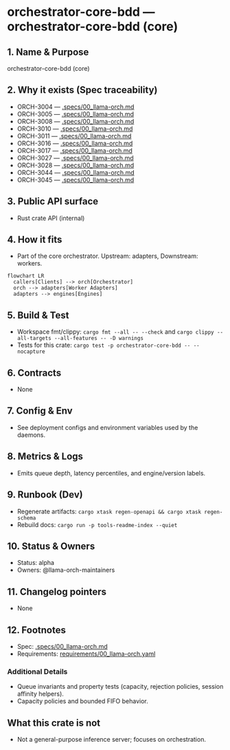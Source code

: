 # orchestrator-core-bdd — orchestrator-core-bdd (core)

## 1. Name & Purpose

orchestrator-core-bdd (core)

## 2. Why it exists (Spec traceability)

- ORCH-3004 — [.specs/00_llama-orch.md](../../../.specs/00_llama-orch.md#orch-3004)
- ORCH-3005 — [.specs/00_llama-orch.md](../../../.specs/00_llama-orch.md#orch-3005)
- ORCH-3008 — [.specs/00_llama-orch.md](../../../.specs/00_llama-orch.md#orch-3008)
- ORCH-3010 — [.specs/00_llama-orch.md](../../../.specs/00_llama-orch.md#orch-3010)
- ORCH-3011 — [.specs/00_llama-orch.md](../../../.specs/00_llama-orch.md#orch-3011)
- ORCH-3016 — [.specs/00_llama-orch.md](../../../.specs/00_llama-orch.md#orch-3016)
- ORCH-3017 — [.specs/00_llama-orch.md](../../../.specs/00_llama-orch.md#orch-3017)
- ORCH-3027 — [.specs/00_llama-orch.md](../../../.specs/00_llama-orch.md#orch-3027)
- ORCH-3028 — [.specs/00_llama-orch.md](../../../.specs/00_llama-orch.md#orch-3028)
- ORCH-3044 — [.specs/00_llama-orch.md](../../../.specs/00_llama-orch.md#orch-3044)
- ORCH-3045 — [.specs/00_llama-orch.md](../../../.specs/00_llama-orch.md#orch-3045)


## 3. Public API surface

- Rust crate API (internal)

## 4. How it fits

- Part of the core orchestrator. Upstream: adapters, Downstream: workers.

```mermaid
flowchart LR
  callers[Clients] --> orch[Orchestrator]
  orch --> adapters[Worker Adapters]
  adapters --> engines[Engines]
```

## 5. Build & Test

- Workspace fmt/clippy: `cargo fmt --all -- --check` and `cargo clippy --all-targets --all-features
-- -D warnings`
- Tests for this crate: `cargo test -p orchestrator-core-bdd -- --nocapture`


## 6. Contracts

- None


## 7. Config & Env

- See deployment configs and environment variables used by the daemons.

## 8. Metrics & Logs

- Emits queue depth, latency percentiles, and engine/version labels.

## 9. Runbook (Dev)

- Regenerate artifacts: `cargo xtask regen-openapi && cargo xtask regen-schema`
- Rebuild docs: `cargo run -p tools-readme-index --quiet`


## 10. Status & Owners

- Status: alpha
- Owners: @llama-orch-maintainers

## 11. Changelog pointers

- None

## 12. Footnotes

- Spec: [.specs/00_llama-orch.md](../../../.specs/00_llama-orch.md)
- Requirements: [requirements/00_llama-orch.yaml](../../../requirements/00_llama-orch.yaml)

### Additional Details
- Queue invariants and property tests (capacity, rejection policies, session affinity helpers).
- Capacity policies and bounded FIFO behavior.


## What this crate is not

- Not a general-purpose inference server; focuses on orchestration.
